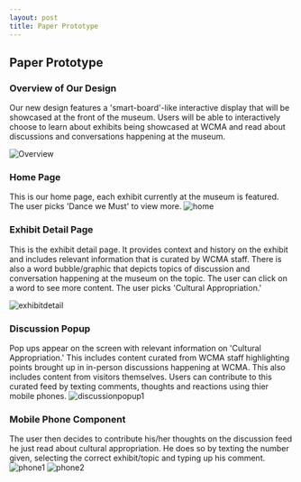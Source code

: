 ```yaml
---
layout: post
title: Paper Prototype 
---
```

## Paper Prototype 

### Overview of Our Design 
Our new design features a 'smart-board'-like interactive display that will be showcased at the front of the museum. Users will be able to interactively choose to learn about exhibits being showcased at WCMA and read about discussions and conversations happening at the museum. 

![Overview](/img/overview.jpeg)

### Home Page
This is our home page, each exhibit currently at the museum is featured. The user picks 'Dance we Must' to view more. 
![home](/img/home.jpeg)

### Exhibit Detail Page
This is the exhibit detail page. It provides context and history on the exhibit and includes relevant information that is curated by WCMA staff. There is also a word bubble/graphic that depicts topics of discussion and conversation happening at the museum on the topic. The user can click on a word to see more content. The user picks 'Cultural Appropriation.' 

![exhibitdetail](/img/exhibitdetail.jpeg)

### Discussion Popup
Pop ups appear on the screen with relevant information on 'Cultural Appropriation.' This includes content curated from WCMA staff highlighting points brought up in in-person discussions happening at WCMA. This also includes content from visitors themselves. Users can contribute to this curated feed by texting comments, thoughts and reactions using thier mobile phones.
![discussionpopup1](/img/discussionpopup1.jpeg)

### Mobile Phone Component
The user then decides to contribute his/her thoughts on the discussion feed he just read about cultural appropriation. He does so by texting the number given, selecting the correct exhibit/topic and typing up his comment. 
![phone1](/img/phone1.jpeg)
![phone2](/img/phone2.jpeg)
